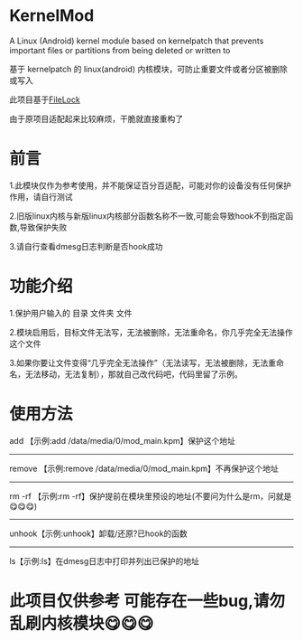 # KernelMod
A Linux (Android) kernel module based on kernelpatch that prevents important files or partitions from being deleted or written to

基于 kernelpatch 的 linux(android) 内核模块，可防止重要文件或者分区被删除或写入

此项目基于[FileLock](https://github.com/SoyBeanMilkx/FileLock)

由于原项目适配起来比较麻烦，干脆就直接重构了

# 前言
1.此模块仅作为参考使用，并不能保证百分百适配，可能对你的设备没有任何保护作用，请自行测试

2.旧版linux内核与新版linux内核部分函数名称不一致,可能会导致hook不到指定函数,导致保护失败

3.请自行查看dmesg日志判断是否hook成功

# 功能介绍
1.保护用户输入的  目录  文件夹  文件

2.模块启用后，目标文件无法写，无法被删除，无法重命名，你几乎完全无法操作这个文件

3.如果你要让文件变得“几乎完全无法操作”（无法读写，无法被删除，无法重命名，无法移动，无法复制），那就自己改代码吧，代码里留了示例。

# 使用方法
add 【示例:add /data/media/0/mod_main.kpm】保护这个地址
****
remove 【示例:remove /data/media/0/mod_main.kpm】不再保护这个地址
****
rm -rf 【示例:rm -rf】保护提前在模块里预设的地址(不要问为什么是rm，问就是😋😋😋)
****
unhook【示例:unhook】卸载/还原?已hook的函数
****
ls【示例:ls】在dmesg日志中打印并列出已保护的地址


# 此项目仅供参考 可能存在一些bug,请勿乱刷内核模块😋😋😋
